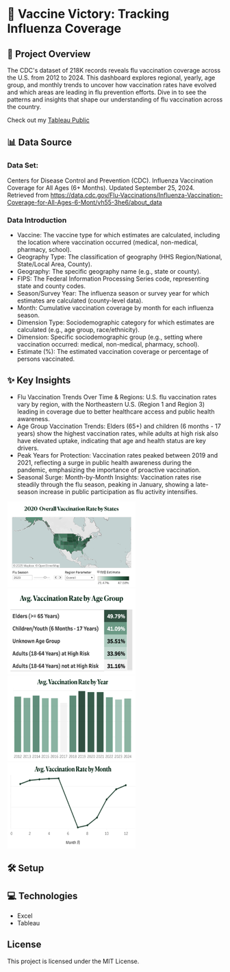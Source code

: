 # 💉 Vaccine Victory: Tracking Influenza Coverage
## 🔦 Project Overview
The CDC's dataset of 218K records reveals flu vaccination coverage across the U.S. from 2012 to 2024. This dashboard explores regional, yearly, age group, and monthly trends to uncover how vaccination rates have evolved and which areas are leading in flu prevention efforts. Dive in to see the patterns and insights that shape our understanding of flu vaccination across the country.

Check out my [Tableau Public](https://public.tableau.com/views/vaccinesideproject/InfluenzaVaccinationTrendsandCoverage?:language=zh-TW&:sid=&:redirect=auth&:display_count=n&:origin=viz_share_link)
## 📊 Data Source
### Data Set: 
Centers for Disease Control and Prevention (CDC). Influenza Vaccination Coverage for All Ages (6+ Months). Updated September 25, 2024. Retrieved from https://data.cdc.gov/Flu-Vaccinations/Influenza-Vaccination-Coverage-for-All-Ages-6-Mont/vh55-3he6/about_data

### Data Introduction
- Vaccine: The vaccine type for which estimates are calculated, including the location where vaccination occurred (medical, non-medical, pharmacy, school).
- Geography Type: The classification of geography (HHS Region/National, State/Local Area, County).
- Geography: The specific geography name (e.g., state or county).
- FIPS: The Federal Information Processing Series code, representing state and county codes.
- Season/Survey Year: The influenza season or survey year for which estimates are calculated (county-level data).
- Month: Cumulative vaccination coverage by month for each influenza season.
- Dimension Type: Sociodemographic category for which estimates are calculated (e.g., age group, race/ethnicity).
- Dimension: Specific sociodemographic group (e.g., setting where vaccination occurred: medical, non-medical, pharmacy, school).
- Estimate (%): The estimated vaccination coverage or percentage of persons vaccinated.

## ✨ Key Insights
- Flu Vaccination Trends Over Time & Regions: U.S. flu vaccination rates vary by region, with the Northeastern U.S. (Region 1 and Region 3) leading in coverage due to better healthcare access and public health awareness.
- Age Group Vaccination Trends: Elders (65+) and children (6 months - 17 years) show the highest vaccination rates, while adults at high risk also have elevated uptake, indicating that age and health status are key drivers.
- Peak Years for Protection: Vaccination rates peaked between 2019 and 2021, reflecting a surge in public health awareness during the pandemic, emphasizing the importance of proactive vaccination.
- Seasonal Surge: Month-by-Month Insights: Vaccination rates rise steadily through the flu season, peaking in January, showing a late-season increase in public participation as flu activity intensifies.

<img src="doc/Vaccination_Rate_by_State.png" alt="State" width="300" height="200" />    <img src="doc/Vaccination_Rate_by_Age.png" alt="Age" width="300" height="200" /> <br>
<img src="doc/Vaccination_Rate_by_Year.png" alt="Year" width="300" height="200" />    <img src="doc/Vaccination_Rate_by_Month.png" alt="Month" width="300" height="200" />  

## 🛠️ Setup

## 💻 Technologies
- Excel
- Tableau

## License
This project is licensed under the MIT License.
